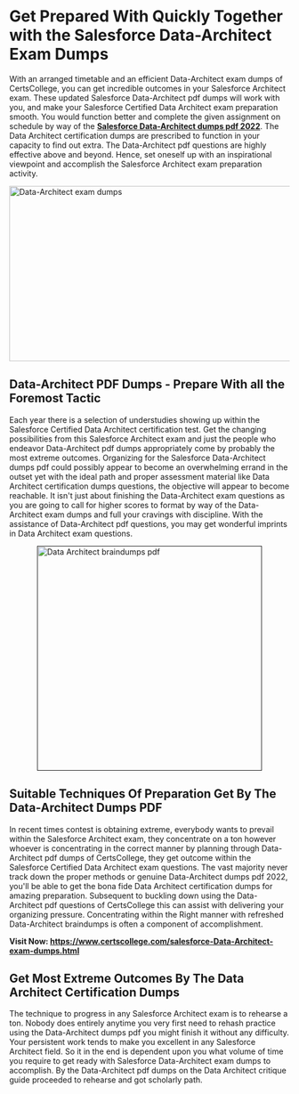 <h1><strong>Get Prepared With Quickly Together with the Salesforce Data-Architect Exam Dumps&nbsp;</strong></h1>
<p><span style="font-weight: 400;">With an arranged timetable and an efficient  Data-Architect exam dumps of CertsCollege, you can get incredible outcomes in your Salesforce Architect exam. These updated Salesforce Data-Architect pdf dumps will work with you, and make your Salesforce Certified Data Architect exam preparation smooth. You would function better and complete the given assignment on schedule by way of the <strong><a href="https://www.certscollege.com/salesforce-Data-Architect-exam-dumps.html">Salesforce Data-Architect dumps pdf 2022</a></strong>. The Data Architect certification dumps are prescribed to function in your capacity to find out extra. The  Data-Architect pdf questions are highly effective above and beyond. Hence, set oneself up with an inspirational viewpoint and accomplish the Salesforce Architect exam preparation activity.&nbsp;</span></p>
<p><span style="font-weight: 400;"><img style="display: block; margin-left: auto; margin-right: auto;" src="https://i.ibb.co/CPDK3ps/Yellow-and-Blue-Initiative-Blog-Banner.png" alt="Data-Architect exam dumps" width="559" height="315" /></span></p>
<h2><strong>Data-Architect PDF Dumps - Prepare With all the Foremost Tactic</strong></h2>
<p><span style="font-weight: 400;">Each year there is a selection of understudies showing up within the Salesforce Certified Data Architect certification test. Get the changing possibilities from this Salesforce Architect exam and just the people who endeavor Data-Architect pdf dumps appropriately come by probably the most extreme outcomes. Organizing for the Salesforce Data-Architect dumps pdf could possibly appear to become an overwhelming errand in the outset yet with the ideal path and proper assessment material like Data Architect certification dumps questions, the objective will appear to become reachable. It isn't just about finishing the Data-Architect exam questions as you are going to call for higher scores to format by way of the Data-Architect exam dumps and full your cravings with discipline. With the assistance of Data-Architect pdf questions, you may get wonderful imprints in Data Architect exam questions.</span></p>
<p><span style="font-weight: 400;"><a href=""><img style="display: block; margin-left: auto; margin-right: auto;" src="https://i.ibb.co/9tMrhdY/Teacher-Appreciation-Invitation.png" alt="Data Architect braindumps pdf " width="404" height="404" /></a></span></p>
<h2><strong>Suitable Techniques Of Preparation Get By The Data-Architect Dumps PDF</strong></h2>
<p><span style="font-weight: 400;">In recent times contest is obtaining extreme, everybody wants to prevail within the Salesforce Architect exam, they concentrate on a ton however whoever is concentrating in the correct manner by planning through Data-Architect pdf dumps of CertsCollege, they get outcome within the Salesforce Certified Data Architect exam questions. The vast majority never track down the proper methods or genuine Data-Architect dumps pdf 2022, you'll be able to get the bona fide Data Architect certification dumps for amazing preparation. Subsequent to buckling down using the  Data-Architect pdf questions of CertsCollege this can assist with delivering your organizing pressure. Concentrating within the Right manner with refreshed Data-Architect braindumps is often a component of accomplishment.</span></p>
<p><span style="font-weight: 400;"><strong>Visit Now: <a href="https://www.certscollege.com/salesforce-Data-Architect-exam-dumps.html">https://www.certscollege.com/salesforce-Data-Architect-exam-dumps.html</a></strong></span></p>
<h2><strong>Get Most Extreme Outcomes By The Data Architect Certification Dumps</strong></h2>
<p><span style="font-weight: 400;">The technique to progress in any Salesforce Architect exam is to rehearse a ton. Nobody does entirely anytime you very first need to rehash practice using the Data-Architect dumps pdf you might finish it without any difficulty. Your persistent work tends to make you excellent in any Salesforce Architect field. So it in the end is dependent upon you what volume of time you require to get ready with Salesforce Data-Architect exam dumps to accomplish. By the Data-Architect pdf dumps on the Data Architect critique guide proceeded to rehearse and got scholarly path.</span></p>
